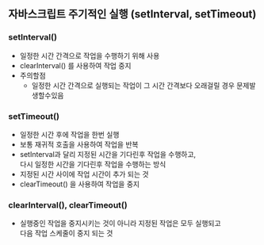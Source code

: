 ## 자바스크립트 주기적인 실행 (setInterval, setTimeout)
### setInterval()
- 일정한 시간 간격으로 작업을 수행하기 위해 사용
- clearInterval() 를 사용하여 작업 중지
- 주의할점 
    - 일정한 시간 간격으로 실행되는 작업이 그 시간 간격보다 오래걸릴 경우 문제발생할수있음
### setTimeout()
- 일정한 시간 후에 작업을 한번 실행
- 보통 재귀적 호출을 사용하여 작업을 반복
- setInterval과 달리 지정된 시간을 기다린후 작업을 수행하고,<br>다시 일정한 시간을 기다린후 작업을 수행하는 방식
- 지정된 시간 사이에 작업 시간이 추가 되는 것
- clearTimeout() 을 사용하여 작업을 중지

### clearInterval(), clearTimeout()
- 실행중인 작업을 중지시키는 것이 아니라 지정된 작업은 모두 실행되고 <br>다음 작업 스케줄이 중지 되는 것
